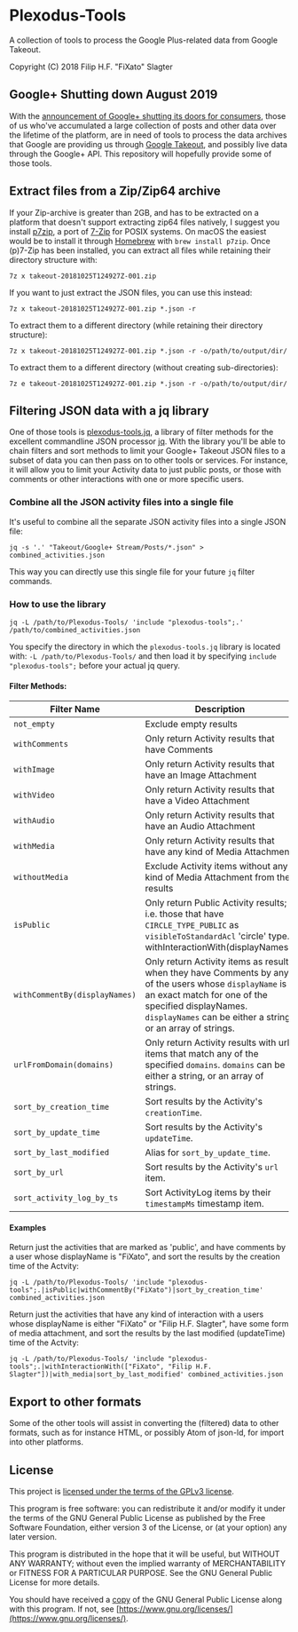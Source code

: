 # Plexodus-Tools
A collection of tools to process the Google Plus-related data from Google Takeout.

Copyright (C) 2018 Filip H.F. "FiXato" Slagter

## Google+ Shutting down August 2019
With the [announcement of Google+ shutting its doors for consumers](https://www.blog.google/technology/safety-security/project-strobe/), those of us who've accumulated a large collection of posts and other data over the lifetime of the platform, are in need of tools to process the data archives that Google are providing us through [Google Takeout](https://takeout.google.com), and possibly live data through the Google+ API.
This repository will hopefully provide some of those tools.

## Extract files from a Zip/Zip64 archive
If your Zip-archive is greater than 2GB, and has to be extracted on a platform that doesn't support extracting zip64 files natively, I suggest you install [p7zip](http://p7zip.sourceforge.net/), a port of [7-Zip](https://www.7-zip.org/) for POSIX systems. On macOS the easiest would be to install it through [Homebrew](https://brew.sh) with `brew install p7zip`. Once (p)7-Zip has been installed, you can extract all files while retaining their directory structure with:

`7z x takeout-20181025T124927Z-001.zip`

If you want to just extract the JSON files, you can use this instead:

`7z x takeout-20181025T124927Z-001.zip *.json -r`

To extract them to a different directory (while retaining their directory structure):

`7z x takeout-20181025T124927Z-001.zip *.json -r -o/path/to/output/dir/`

To extract them to a different directory (without creating sub-directories):

`7z e takeout-20181025T124927Z-001.zip *.json -r -o/path/to/output/dir/`

## Filtering JSON data with a jq library
One of those tools is [plexodus-tools.jq](plexodus-tools.jq), a library of filter methods for the excellent commandline JSON processor [jq](https://github.com/stedolan/jq). With the library you'll be able to chain filters and sort methods to limit your Google+ Takeout JSON files to a subset of data you can then pass on to other tools or services.
For instance, it will allow you to limit your Activity data to just public posts, or those with comments or other interactions with one or more specific users.

### Combine all the JSON activity files into a single file
It's useful to combine all the separate JSON activity files into a single JSON file:

`jq -s '.' "Takeout/Google+ Stream/Posts/*.json" > combined_activities.json`

This way you can directly use this single file for your future `jq` filter commands.

### How to use the library
`jq -L /path/to/Plexodus-Tools/ 'include "plexodus-tools";.' /path/to/combined_activities.json`

You specify the directory in which the `plexodus-tools.jq` library is located with: `-L /path/to/Plexodus-Tools/` and then load it by specifying `include "plexodus-tools";` before your actual jq query.

#### Filter Methods:
Filter Name | Description
----------- | -----------
`not_empty` | Exclude empty results
`withComments` | Only return Activity results that have Comments
`withImage` | Only return Activity results that have an Image Attachment
`withVideo` | Only return Activity results that have a Video Attachment
`withAudio` | Only return Activity results that have an Audio Attachment
`withMedia` | Only return Activity results that have any kind of Media Attachment
`withoutMedia` | Exclude Activity items without any kind of Media Attachment from the results 
`isPublic` | Only return Public Activity results; i.e. those that have `CIRCLE_TYPE_PUBLIC` as `visibleToStandardAcl` 'circle' type.` `withInteractionWith(displayNames)` | Only return Activity items that have some form of interaction with users whose `displayName` is an exact match for one of the specified displayNames. `displayNames` can be either a string, or an array of strings.
`withCommentBy(displayNames)` | Only return Activity items as results when they have Comments by any of the users whose `displayName` is an exact match for one of the specified displayNames. `displayNames` can be either a string, or an array of strings.
`urlFromDomain(domains)` | Only return Activity results with url items that match any of the specified `domains`. `domains` can be either a string, or an array of strings.
`sort_by_creation_time` | Sort results by the Activity's `creationTime`.
`sort_by_update_time` | Sort results by the Activity's `updateTime`.
`sort_by_last_modified` | Alias for `sort_by_update_time`.
`sort_by_url` | Sort results by the Activity's `url` item.
`sort_activity_log_by_ts` | Sort ActivityLog items by their `timestampMs` timestamp item.

#### Examples
Return just the activities that are marked as 'public', and have comments by a user whose displayName is "FiXato", and sort the results by the creation time of the Actvity:

`jq -L /path/to/Plexodus-Tools/ 'include "plexodus-tools";.|isPublic|withCommentBy("FiXato")|sort_by_creation_time' combined_activities.json`

Return just the activities that have any kind of interaction with a users whose displayName is either "FiXato" or "Filip H.F. Slagter", have some form of media attachment, and sort the results by the last modified (updateTime) time of the Actvity:

`jq -L /path/to/Plexodus-Tools/ 'include "plexodus-tools";.|withInteractionWith(["FiXato", "Filip H.F. Slagter"])|with_media|sort_by_last_modified' combined_activities.json`

## Export to other formats
Some of the other tools will assist in converting the (filtered) data to other formats, such as for instance HTML, or possibly Atom of json-ld, for import into other platforms.


## License
This project is [licensed under the terms of the GPLv3 license](LICENSE).

This program is free software: you can redistribute it and/or modify
it under the terms of the GNU General Public License as published by
the Free Software Foundation, either version 3 of the License, or
(at your option) any later version.

This program is distributed in the hope that it will be useful,
but WITHOUT ANY WARRANTY; without even the implied warranty of
MERCHANTABILITY or FITNESS FOR A PARTICULAR PURPOSE.  See the
GNU General Public License for more details.

You should have received a [copy](LICENSE) of the GNU General Public License
along with this program.  If not, see [https://www.gnu.org/licenses/](https://www.gnu.org/licenses/).
